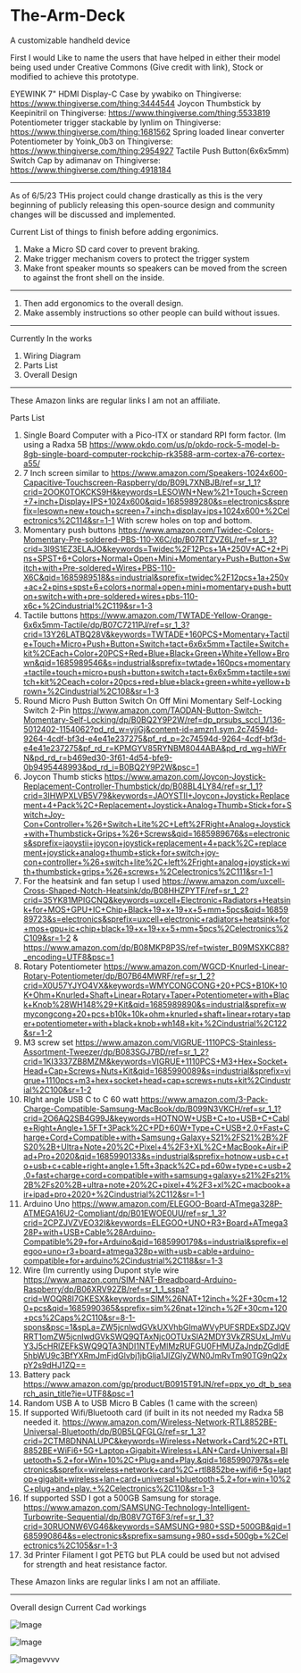 # The-Arm-Deck
A customizable handheld device

First I would Like to name the users that have helped in either their model being used under Creative Commons (Give credit with link), Stock or modified to achieve this prototype.


EYEWINK 7" HDMI Display-C Case by ywabiko on Thingiverse: https://www.thingiverse.com/thing:3444544
Joycon Thumbstick by Keepinitril on Thingiverse: https://www.thingiverse.com/thing:5533819
Potentiometer trigger stackable by lynlim on Thingiverse: https://www.thingiverse.com/thing:1681562
Spring loaded linear converter Potentiometer  by Yoink_0b3 on Thingiverse: https://www.thingiverse.com/thing:2954927
Tactile Push Button(6x6x5mm) Switch Cap   by adimanav on Thingiverse: https://www.thingiverse.com/thing:4918184

_________________________________________________________________________________________________________________________________


As of 6/5/23 THis project could change drastically as this is the very beginning of publicly releasing this open-source design and community changes will be discussed and implemented.


Current List of things to finish before adding ergonimics.

1. Make a Micro SD card cover to prevent braking.
2. Make trigger mechanism covers to protect the trigger system
3. Make front speaker mounts so speakers can be moved from the screen to against the front shell on the inside.

____________________________________________________________________________________________________________________

1. Then add ergonomics to the overall design.
2. Make assembly instructions so other people can build without issues.

__________________________________________________________________________________________________________________

Currently In the works

1. Wiring Diagram
2. Parts List
3. Overall Design

_________________________________________________________________________________________________________________________
These Amazon links are regular links I am not an affiliate.

Parts List
1. Single Board Computer with a Pico-ITX or standard RPI form factor. (Im using a Radxa 5B https://www.okdo.com/us/p/okdo-rock-5-model-b-8gb-single-board-computer-rockchip-rk3588-arm-cortex-a76-cortex-a55/
2. 7 Inch screen similar to https://www.amazon.com/Speakers-1024x600-Capacitive-Touchscreen-Raspberry/dp/B09L7XNBJB/ref=sr_1_1?crid=2OOK0TOKCKS9H&keywords=LESOWN+New%21+Touch+Screen+7+inch+Display+IPS+1024x600&qid=1685989280&s=electronics&sprefix=lesown+new+touch+screen+7+inch+display+ips+1024x600+%2Celectronics%2C114&sr=1-1 With screw holes on top and bottom.
3. Momentary push buttons https://www.amazon.com/Twidec-Colors-Momentary-Pre-soldered-PBS-110-X6C/dp/B07RTZVZ6L/ref=sr_1_3?crid=3I9S1EZ3ELAJO&keywords=Twidec%2F12Pcs+1A+250V+AC+2+Pins+SPST+6+Colors+Normal+Open+Mini+Momentary+Push+Button+Switch+with+Pre-soldered+Wires+PBS-110-X6C&qid=1685989518&s=industrial&sprefix=twidec%2F12pcs+1a+250v+ac+2+pins+spst+6+colors+normal+open+mini+momentary+push+button+switch+with+pre-soldered+wires+pbs-110-x6c+%2Cindustrial%2C119&sr=1-3
4. Tactile buttons https://www.amazon.com/TWTADE-Yellow-Orange-6x6x5mm-Tactile/dp/B07C7211PJ/ref=sr_1_3?crid=13Y26LATBQ28V&keywords=TWTADE+160PCS+Momentary+Tactile+Touch+Micro+Push+Button+Switch+tact+6x6x5mm+Tactile+Switch+kit%2CEach+Color+20PCS+Red+Blue+Black+Green+White+Yellow+Brown&qid=1685989546&s=industrial&sprefix=twtade+160pcs+momentary+tactile+touch+micro+push+button+switch+tact+6x6x5mm+tactile+switch+kit%2Ceach+color+20pcs+red+blue+black+green+white+yellow+brown+%2Cindustrial%2C108&sr=1-3
5. Round Micro Push Button Switch On Off Mini Momentary Self-Locking Switch 2-Pin https://www.amazon.com/TAODAN-Button-Switch-Momentary-Self-Locking/dp/B0BQ2Y9P2W/ref=dp_prsubs_sccl_1/136-5012402-1154062?pd_rd_w=yjjGj&content-id=amzn1.sym.2c74594d-9264-4cdf-bf3d-e4e41e237275&pf_rd_p=2c74594d-9264-4cdf-bf3d-e4e41e237275&pf_rd_r=KPMGYV85RYNBM8044ABA&pd_rd_wg=hWFrN&pd_rd_r=b469ed30-3f61-4d54-bfe9-0b9495448993&pd_rd_i=B0BQ2Y9P2W&psc=1
6. Joycon Thumb sticks https://www.amazon.com/Joycon-Joystick-Replacement-Controller-Thumbstick/dp/B08BL4LY84/ref=sr_1_1?crid=3IHWPXLVB5V79&keywords=JAOYSTII+Joycon+Joystick+Replacement+4+Pack%2C+Replacement+Joystick+Analog+Thumb+Stick+for+Switch+Joy-Con+Controller+%26+Switch+Lite%2C+Left%2FRight+Analog+Joystick+with+Thumbstick+Grips+%26+Screws&qid=1685989676&s=electronics&sprefix=jaoystii+joycon+joystick+replacement+4+pack%2C+replacement+joystick+analog+thumb+stick+for+switch+joy-con+controller+%26+switch+lite%2C+left%2Fright+analog+joystick+with+thumbstick+grips+%26+screws+%2Celectronics%2C111&sr=1-1
7. For the heatsink and fan setup I used https://www.amazon.com/uxcell-Cross-Shaped-Notch-Heatsink/dp/B08HHZPYTF/ref=sr_1_2?crid=35YK81MPIGCNQ&keywords=uxcell+Electronic+Radiators+Heatsink+for+MOS+GPU+IC+Chip+Black+19+x+19+x+5+mm+5pcs&qid=1685989723&s=electronics&sprefix=uxcell+electronic+radiators+heatsink+for+mos+gpu+ic+chip+black+19+x+19+x+5+mm+5pcs%2Celectronics%2C109&sr=1-2 & https://www.amazon.com/dp/B08MKP8P3S/ref=twister_B09MSXKC88?_encoding=UTF8&psc=1
8. Rotary Potentiometer https://www.amazon.com/WGCD-Knurled-Linear-Rotary-Potentiometer/dp/B07B64MWRF/ref=sr_1_2?crid=X0U57YJYO4VX&keywords=WMYCONGCONG+20+PCS+B10K+10K+Ohm+Knurled+Shaft+Linear+Rotary+Taper+Potentiometer+with+Black+Knob%28WH148%29+Kit&qid=1685989890&s=industrial&sprefix=wmycongcong+20+pcs+b10k+10k+ohm+knurled+shaft+linear+rotary+taper+potentiometer+with+black+knob+wh148+kit+%2Cindustrial%2C122&sr=1-2
9. M3 screw set https://www.amazon.com/VIGRUE-1110PCS-Stainless-Assortment-Tweezer/dp/B083SGJ7BD/ref=sr_1_2?crid=1KI3337ZB8MZM&keywords=VIGRUE+1110PCS+M3+Hex+Socket+Head+Cap+Screws+Nuts+Kit&qid=1685990089&s=industrial&sprefix=vigrue+1110pcs+m3+hex+socket+head+cap+screws+nuts+kit%2Cindustrial%2C100&sr=1-2
10. RIght angle USB C to C 60 watt https://www.amazon.com/3-Pack-Charge-Compatible-Samsung-MacBook/dp/B099N3VKCH/ref=sr_1_1?crid=2O6AQ2SB4G99J&keywords=HOTNOW+USB+C+to+USB+C+Cable+Right+Angle+1.5FT+3Pack%2C+PD+60W+Type+C+USB+2.0+Fast+Charge+Cord+Compatible+with+Samsung+Galaxy+S21%2FS21%2B%2FS20%2B+Ultra+Note+20%2C+Pixel+4%2F3+XL%2C+MacBook+Air+iPad+Pro+2020&qid=1685990133&s=industrial&sprefix=hotnow+usb+c+to+usb+c+cable+right+angle+1.5ft+3pack%2C+pd+60w+type+c+usb+2.0+fast+charge+cord+compatible+with+samsung+galaxy+s21%2Fs21%2B%2Fs20%2B+ultra+note+20%2C+pixel+4%2F3+xl%2C+macbook+air+ipad+pro+2020+%2Cindustrial%2C112&sr=1-1
11. Arduino Uno  https://www.amazon.com/ELEGOO-Board-ATmega328P-ATMEGA16U2-Compliant/dp/B01EWOE0UU/ref=sr_1_3?crid=2CPZJVZVEO32I&keywords=ELEGOO+UNO+R3+Board+ATmega328P+with+USB+Cable%28Arduino-Compatible%29+for+Arduino&qid=1685990179&s=industrial&sprefix=elegoo+uno+r3+board+atmega328p+with+usb+cable+arduino-compatible+for+arduino%2Cindustrial%2C118&sr=1-3
12. Wire (Im currently using Dupont style wire https://www.amazon.com/SIM-NAT-Breadboard-Arduino-Raspberry/dp/B06XRV92ZB/ref=sr_1_1_sspa?crid=WOQR8I7GKESX&keywords=SIM%26NAT+12inch+%2F+30cm+120+pcs&qid=1685990365&sprefix=sim%26nat+12inch+%2F+30cm+120+pcs%2Caps%2C110&sr=8-1-spons&psc=1&spLa=ZW5jcnlwdGVkUXVhbGlmaWVyPUFSRDExSDZJQVRRT1omZW5jcnlwdGVkSWQ9QTAxNjc0OTUxSlA2MDY3VkZRSUxLJmVuY3J5cHRlZEFkSWQ9QTA3NDI1NTEyMlMzRUFGU0FHMUZaJndpZGdldE5hbWU9c3BfYXRmJmFjdGlvbj1jbGlja1JlZGlyZWN0JmRvTm90TG9nQ2xpY2s9dHJ1ZQ==
13. Battery pack https://www.amazon.com/gp/product/B0915T91JN/ref=ppx_yo_dt_b_search_asin_title?ie=UTF8&psc=1
14. Random USB A to USB Micro B Cables (1 came with the screen)
15. If supported Wifi/Bluetooth card (if built in its not needed my Radxa 5B needed it. https://www.amazon.com/Wireless-Network-RTL8852BE-Universal-Bluetooth/dp/B0B5LQFGLG/ref=sr_1_3?crid=2CTM8DNNALUPC&keywords=Wireless+Network+Card%2C+RTL8852BE+WiFi6+5G+Laptop+Gigabit+Wireless+LAN+Card+Universal+Bluetooth+5.2+for+Win+10%2C+Plug+and+Play.&qid=1685990797&s=electronics&sprefix=wireless+network+card%2C+rtl8852be+wifi6+5g+laptop+gigabit+wireless+lan+card+universal+bluetooth+5.2+for+win+10%2C+plug+and+play.+%2Celectronics%2C110&sr=1-3
16. If supported SSD I got a 500GB Samsung for storage. https://www.amazon.com/SAMSUNG-Technology-Intelligent-Turbowrite-Sequential/dp/B08V7GT6F3/ref=sr_1_3?crid=30RUONW6VG46&keywords=SAMSUNG+980+SSD+500GB&qid=1685990864&s=electronics&sprefix=samsung+980+ssd+500gb+%2Celectronics%2C105&sr=1-3
17. 3d Printer Filament I got PETG but PLA could be used but not advised for strength and heat resistance factor.

These Amazon links are regular links I am not an affiliate.

_____________________________________________________________________________________________________________________________________________________________

Overall design Current Cad workings



![Image](https://user-images.githubusercontent.com/64605991/243446959-f0d2a6b4-f641-4ad4-a64b-62df9f88283a.png)



![Image](https://user-images.githubusercontent.com/64605991/243447129-534d309f-0054-40a6-a54e-c894182c18b8.png)



![Image](https://user-images.githubusercontent.com/64605991/243447426-94aefbc9-2e72-4076-8823-c670fd4938bb.png)vvvv

